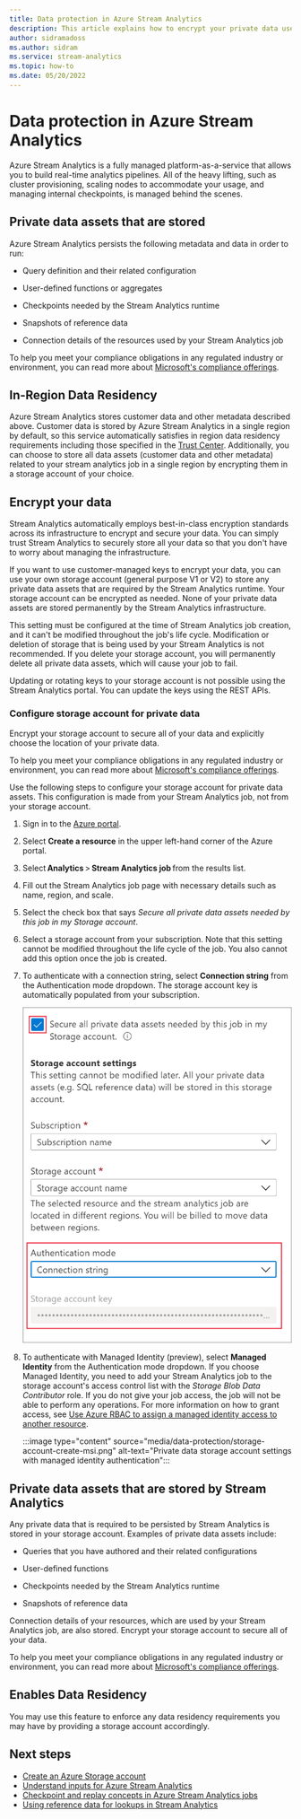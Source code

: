 ```yaml
---
title: Data protection in Azure Stream Analytics
description: This article explains how to encrypt your private data used by an Azure Stream Analytics job.
author: sidramadoss
ms.author: sidram
ms.service: stream-analytics
ms.topic: how-to
ms.date: 05/20/2022
---
```


# Data protection in Azure Stream Analytics 

Azure Stream Analytics is a fully managed platform-as-a-service that allows you to build real-time analytics pipelines. All of the heavy lifting, such as cluster provisioning, scaling nodes to accommodate your usage, and managing internal checkpoints, is managed behind the scenes.

## Private data assets that are stored

Azure Stream Analytics persists the following metadata and data in order to run: 

* Query definition and their related configuration  

* User-defined functions or aggregates  

* Checkpoints needed by the Stream Analytics runtime

* Snapshots of reference data 

* Connection details of the resources used by your Stream Analytics job

To help you meet your compliance obligations in any regulated industry or environment, you can read more about [Microsoft's compliance offerings](https://gallery.technet.microsoft.com/Overview-of-Azure-c1be3942). 

## In-Region Data Residency
Azure Stream Analytics stores customer data and other metadata described above. Customer data is stored by Azure Stream Analytics in a single region by default, so this service automatically satisfies in region data residency requirements including those specified in the [Trust Center](https://azuredatacentermap.azurewebsites.net/).
Additionally, you can choose to store all data assets (customer data and other metadata) related to your stream analytics job in a single region by encrypting them in a storage account of your choice.

## Encrypt your data

Stream Analytics automatically employs best-in-class encryption standards across its infrastructure to encrypt and secure your data. You can simply trust Stream Analytics to securely store all your data so that you don't have to worry about managing the infrastructure.

If you want to use customer-managed keys to encrypt your data, you can use your own storage account (general purpose V1 or V2) to store any private data assets that are required by the Stream Analytics runtime. Your storage account can be encrypted as needed. None of your private data assets are stored permanently by the Stream Analytics infrastructure. 

This setting must be configured at the time of Stream Analytics job creation, and it can't be modified throughout the job's life cycle. Modification or deletion of storage that is being used by your Stream Analytics is not recommended. If you delete your storage account, you will permanently delete all private data assets, which will cause your job to fail. 

Updating or rotating keys to your storage account is not possible using the Stream Analytics portal. You can update the keys using the REST APIs.


### Configure storage account for private data 

Encrypt your storage account to secure all of your data and explicitly choose the location of your private data. 

To help you meet your compliance obligations in any regulated industry or environment, you can read more about [Microsoft's compliance offerings](https://gallery.technet.microsoft.com/Overview-of-Azure-c1be3942). 

Use the following steps to configure your storage account for private data assets. This configuration is made from your Stream Analytics job, not from your storage account.

1. Sign in to the [Azure portal](https://portal.azure.com/).

1. Select **Create a resource** in the upper left-hand corner of the Azure portal. 

1. Select **Analytics** > **Stream Analytics job** from the results list. 

1. Fill out the Stream Analytics job page with necessary details such as name, region, and scale. 

1. Select the check box that says *Secure all private data assets needed by this job in my Storage account*.

1. Select a storage account from your subscription. Note that this setting cannot be modified throughout the life cycle of the job. You also cannot add this option once the job is created.

1. To authenticate with a connection string, select **Connection string** from the Authentication mode dropdown. The storage account key is automatically populated from your subscription.

   ![Private data storage account settings](./media/data-protection/storage-account-create.png)

1. To authenticate with Managed Identity (preview), select **Managed Identity** from the Authentication mode dropdown. If you choose Managed Identity, you need to add your Stream Analytics job to the storage account's access control list with the *Storage Blob Data Contributor* role. If you do not give your job access, the job will not be able to perform any operations. For more information on how to grant access, see [Use Azure RBAC to assign a managed identity access to another resource](../active-directory/managed-identities-azure-resources/howto-assign-access-portal.md#use-azure-rbac-to-assign-a-managed-identity-access-to-another-resource).

   :::image type="content" source="media/data-protection/storage-account-create-msi.png" alt-text="Private data storage account settings with managed identity authentication":::

## Private data assets that are stored by Stream Analytics

Any private data that is required to be persisted by Stream Analytics is stored in your storage account. Examples of private data assets include: 

* Queries that you have authored and their related configurations  

* User-defined functions 

* Checkpoints needed by the Stream Analytics runtime

* Snapshots of reference data 

Connection details of your resources, which are used by your Stream Analytics job, are also stored. Encrypt your storage account to secure all of your data. 

To help you meet your compliance obligations in any regulated industry or environment, you can read more about [Microsoft's compliance offerings](https://gallery.technet.microsoft.com/Overview-of-Azure-c1be3942). 

## Enables Data Residency 
You may use this feature to enforce any data residency requirements you may have by providing a storage account accordingly.

## Next steps

* [Create an Azure Storage account](../storage/common/storage-account-create.md)
* [Understand inputs for Azure Stream Analytics](stream-analytics-add-inputs.md)
* [Checkpoint and replay concepts in Azure Stream Analytics jobs](stream-analytics-concepts-checkpoint-replay.md)
* [Using reference data for lookups in Stream Analytics](stream-analytics-use-reference-data.md)
